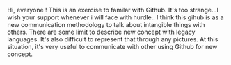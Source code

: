 Hi, everyone !
This is an exercise to familar with Github.
It's too strange...I wish your support whenever i will face with hurdle..
I think this gihub is as a new communication methodology to talk about intangible things with others.
There are some limit to describe new concept with legacy languages. 
It's also difficult to represent that through any pictures. 
At this situation, it's very useful to communicate with other using Github for new concept. 


